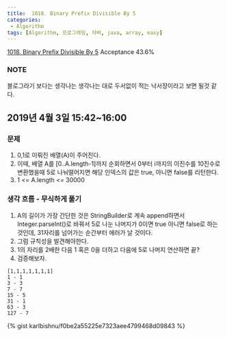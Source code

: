 ```yaml
---
title:  1018. Binary Prefix Divisible By 5
categories:
 - Algorithm
tags: [Algorithm, 프로그래밍, 자바, java, array, easy]
---
```

[1018. Binary Prefix Divisible By 5](https://leetcode.com/problems/binary-prefix-divisible-by-5/)
Acceptance 43.6%

### NOTE
블로그라기 보다는 생각나는 생각나는 대로 두서없이 적는 낙서장이라고 보면 될것 같다.

## 2019년 4월 3일 15:42~16:00
### 문제
1. 0,1로 이뤄진 배열(A)이 주어진다.
2. 이때, 배열 A를 [0..A.length-1]까지 순회하면서 0부터 i까지의 이진수를 10진수로 변환했을때 5로 나눠떨어지면 해당 인덱스의 값은 true, 아니면 false를 리턴한다.
3. 1 <= A.length <= 30000

### 생각 흐름 - 무식하게 풀기
1. A의 길이가 가장 간단한 것은 StringBuilder로 계속 append하면서 Integer.parseInt()로 바꿔서 5로 나눈 나머지가 0이면 true 아니면 false로 하는 것인데, 31자리를 넘어가는 순간부터 에러가 날 것이다.
2. 그럼 규칙성을 발견해야한다.
3. 1의 자리를 2배한 다음 1 혹은 0을 더하고 다음에 5로 나머지 연산하면 끝?
4. 검증해보자.
```
[1,1,1,1,1,1,1]
1 - 1
3 - 3
7 - 7
15 - 5
31 - 1
63 - 3
127 - 7
```

{% gist karlbishnu/f0be2a55225e7323aee4799468d09843 %}
